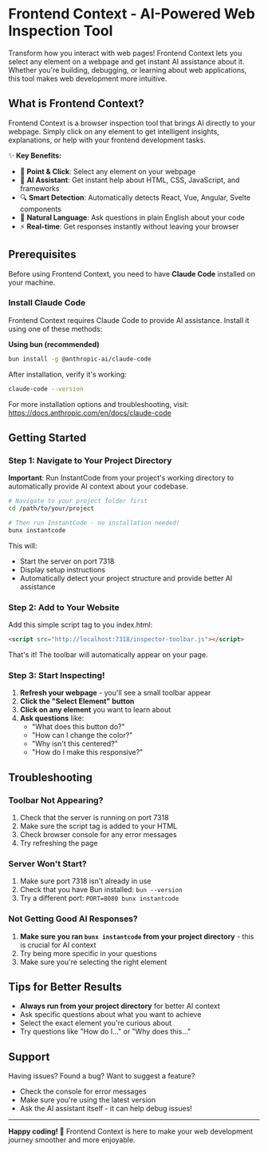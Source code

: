 # Frontend Context - AI-Powered Web Inspection Tool

Transform how you interact with web pages! Frontend Context lets you select any element on a webpage and get instant AI assistance about it. Whether you're building, debugging, or learning about web applications, this tool makes web development more intuitive.

## What is Frontend Context?

Frontend Context is a browser inspection tool that brings AI directly to your webpage. Simply click on any element to get intelligent insights, explanations, or help with your frontend development tasks.

✨ **Key Benefits:**
- 🎯 **Point & Click**: Select any element on your webpage
- 🤖 **AI Assistant**: Get instant help about HTML, CSS, JavaScript, and frameworks
- 🔍 **Smart Detection**: Automatically detects React, Vue, Angular, Svelte components
- 💬 **Natural Language**: Ask questions in plain English about your code
- ⚡ **Real-time**: Get responses instantly without leaving your browser

## Prerequisites

Before using Frontend Context, you need to have **Claude Code** installed on your machine.

### Install Claude Code

Frontend Context requires Claude Code to provide AI assistance. Install it using one of these methods:

**Using bun (recommended)**
```bash
bun install -g @anthropic-ai/claude-code
```

After installation, verify it's working:
```bash
claude-code --version
```

For more installation options and troubleshooting, visit: https://docs.anthropic.com/en/docs/claude-code

## Getting Started

### Step 1: Navigate to Your Project Directory

**Important**: Run InstantCode from your project's working directory to automatically provide AI context about your codebase.

```bash
# Navigate to your project folder first
cd /path/to/your/project

# Then run InstantCode - no installation needed!
bunx instantcode
```

This will:
- Start the server on port 7318
- Display setup instructions
- Automatically detect your project structure and provide better AI assistance

### Step 2: Add to Your Website

Add this simple script tag to you index.html:

```html
<script src="http://localhost:7318/inspector-toolbar.js"></script>
```

That's it! The toolbar will automatically appear on your page.

### Step 3: Start Inspecting!

1. **Refresh your webpage** - you'll see a small toolbar appear
2. **Click the "Select Element" button** 
3. **Click on any element** you want to learn about
4. **Ask questions** like:
   - "What does this button do?"
   - "How can I change the color?"
   - "Why isn't this centered?"
   - "How do I make this responsive?"

## Troubleshooting

### Toolbar Not Appearing?
1. Check that the server is running on port 7318
2. Make sure the script tag is added to your HTML
3. Check browser console for any error messages
4. Try refreshing the page

### Server Won't Start?
1. Make sure port 7318 isn't already in use
2. Check that you have Bun installed: `bun --version`
3. Try a different port: `PORT=8080 bunx instantcode`

### Not Getting Good AI Responses?
1. **Make sure you ran `bunx instantcode` from your project directory** - this is crucial for AI context
2. Try being more specific in your questions
3. Make sure you're selecting the right element

## Tips for Better Results

- **Always run from your project directory** for better AI context
- Ask specific questions about what you want to achieve
- Select the exact element you're curious about
- Try questions like "How do I..." or "Why does this..."

## Support

Having issues? Found a bug? Want to suggest a feature?
- Check the console for error messages
- Make sure you're using the latest version
- Ask the AI assistant itself - it can help debug issues!

---

**Happy coding! 🚀** Frontend Context is here to make your web development journey smoother and more enjoyable.